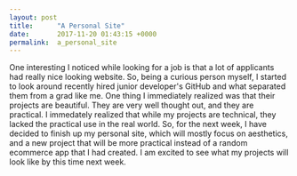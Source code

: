 ```yaml
---
layout: post
title:      "A Personal Site"
date:       2017-11-20 01:43:15 +0000
permalink:  a_personal_site
---
```



One interesting I noticed while looking for a job is that a lot of applicants had really nice looking website.  So, being a curious person myself, I started to look around recently hired junior developer's GitHub and what separated them from a grad like me.  One thing I immediately realized was that their projects are beautiful.  They are very well thought out, and they are practical.  I immedately realized that while my projects are technical, they lacked the practical use in the real world.  So, for the next week, I have decided to finish up my personal site, which will mostly focus on aesthetics, and a new project that will be more practical instead of a random ecommerce app that I had created.  I am excited to see what my projects will look like by this time next week.
